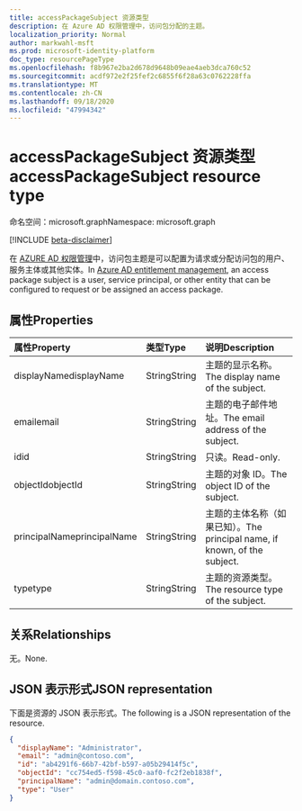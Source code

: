 ```yaml
---
title: accessPackageSubject 资源类型
description: 在 Azure AD 权限管理中，访问包分配的主题。
localization_priority: Normal
author: markwahl-msft
ms.prod: microsoft-identity-platform
doc_type: resourcePageType
ms.openlocfilehash: f8b967e2ba2d678d9648b09eae4aeb3dca760c52
ms.sourcegitcommit: acdf972e2f25fef2c6855f6f28a63c0762228ffa
ms.translationtype: MT
ms.contentlocale: zh-CN
ms.lasthandoff: 09/18/2020
ms.locfileid: "47994342"
---
```

# <a name="accesspackagesubject-resource-type"></a><span data-ttu-id="12ea3-103">accessPackageSubject 资源类型</span><span class="sxs-lookup"><span data-stu-id="12ea3-103">accessPackageSubject resource type</span></span>

<span data-ttu-id="12ea3-104">命名空间：microsoft.graph</span><span class="sxs-lookup"><span data-stu-id="12ea3-104">Namespace: microsoft.graph</span></span>

[!INCLUDE [beta-disclaimer](../../includes/beta-disclaimer.md)]

<span data-ttu-id="12ea3-105">在 [AZURE AD 权限管理](entitlementmanagement-root.md)中，访问包主题是可以配置为请求或分配访问包的用户、服务主体或其他实体。</span><span class="sxs-lookup"><span data-stu-id="12ea3-105">In [Azure AD entitlement management](entitlementmanagement-root.md), an access package subject is a user, service principal, or other entity that can be configured to request or be assigned an access package.</span></span>

## <a name="properties"></a><span data-ttu-id="12ea3-106">属性</span><span class="sxs-lookup"><span data-stu-id="12ea3-106">Properties</span></span>

| <span data-ttu-id="12ea3-107">属性</span><span class="sxs-lookup"><span data-stu-id="12ea3-107">Property</span></span>     | <span data-ttu-id="12ea3-108">类型</span><span class="sxs-lookup"><span data-stu-id="12ea3-108">Type</span></span>        | <span data-ttu-id="12ea3-109">说明</span><span class="sxs-lookup"><span data-stu-id="12ea3-109">Description</span></span> |
|:-------------|:------------|:------------|
|<span data-ttu-id="12ea3-110">displayName</span><span class="sxs-lookup"><span data-stu-id="12ea3-110">displayName</span></span>|<span data-ttu-id="12ea3-111">String</span><span class="sxs-lookup"><span data-stu-id="12ea3-111">String</span></span>|<span data-ttu-id="12ea3-112">主题的显示名称。</span><span class="sxs-lookup"><span data-stu-id="12ea3-112">The display name of the subject.</span></span>|
|<span data-ttu-id="12ea3-113">email</span><span class="sxs-lookup"><span data-stu-id="12ea3-113">email</span></span>|<span data-ttu-id="12ea3-114">String</span><span class="sxs-lookup"><span data-stu-id="12ea3-114">String</span></span>|<span data-ttu-id="12ea3-115">主题的电子邮件地址。</span><span class="sxs-lookup"><span data-stu-id="12ea3-115">The email address of the subject.</span></span>|
|<span data-ttu-id="12ea3-116">id</span><span class="sxs-lookup"><span data-stu-id="12ea3-116">id</span></span>|<span data-ttu-id="12ea3-117">String</span><span class="sxs-lookup"><span data-stu-id="12ea3-117">String</span></span>| <span data-ttu-id="12ea3-118">只读。</span><span class="sxs-lookup"><span data-stu-id="12ea3-118">Read-only.</span></span>|
|<span data-ttu-id="12ea3-119">objectId</span><span class="sxs-lookup"><span data-stu-id="12ea3-119">objectId</span></span>|<span data-ttu-id="12ea3-120">String</span><span class="sxs-lookup"><span data-stu-id="12ea3-120">String</span></span>|<span data-ttu-id="12ea3-121">主题的对象 ID。</span><span class="sxs-lookup"><span data-stu-id="12ea3-121">The object ID of the subject.</span></span>|
|<span data-ttu-id="12ea3-122">principalName</span><span class="sxs-lookup"><span data-stu-id="12ea3-122">principalName</span></span>|<span data-ttu-id="12ea3-123">String</span><span class="sxs-lookup"><span data-stu-id="12ea3-123">String</span></span>|<span data-ttu-id="12ea3-124">主题的主体名称（如果已知）。</span><span class="sxs-lookup"><span data-stu-id="12ea3-124">The principal name, if known, of the subject.</span></span>|
|<span data-ttu-id="12ea3-125">type</span><span class="sxs-lookup"><span data-stu-id="12ea3-125">type</span></span>|<span data-ttu-id="12ea3-126">String</span><span class="sxs-lookup"><span data-stu-id="12ea3-126">String</span></span>|<span data-ttu-id="12ea3-127">主题的资源类型。</span><span class="sxs-lookup"><span data-stu-id="12ea3-127">The resource type of the subject.</span></span>|

## <a name="relationships"></a><span data-ttu-id="12ea3-128">关系</span><span class="sxs-lookup"><span data-stu-id="12ea3-128">Relationships</span></span>

<span data-ttu-id="12ea3-129">无。</span><span class="sxs-lookup"><span data-stu-id="12ea3-129">None.</span></span>

## <a name="json-representation"></a><span data-ttu-id="12ea3-130">JSON 表示形式</span><span class="sxs-lookup"><span data-stu-id="12ea3-130">JSON representation</span></span>

<span data-ttu-id="12ea3-131">下面是资源的 JSON 表示形式。</span><span class="sxs-lookup"><span data-stu-id="12ea3-131">The following is a JSON representation of the resource.</span></span>

<!-- {
  "blockType": "resource",
  "optionalProperties": [

  ],
  "@odata.type": "microsoft.graph.accessPackageSubject",
  "baseType": "",
  "keyProperty": "id"
}-->

```json
{
  "displayName": "Administrator",
  "email": "admin@contoso.com",
  "id": "ab4291f6-66b7-42bf-b597-a05b29414f5c",
  "objectId": "cc754ed5-f598-45c0-aaf0-fc2f2eb1838f",
  "principalName": "admin@domain.contoso.com",
  "type": "User"
}
```

<!-- uuid: 16cd6b66-4b1a-43a1-adaf-3a886856ed98
2019-02-04 14:57:30 UTC -->
<!-- {
  "type": "#page.annotation",
  "description": "accessPackageSubject resource",
  "keywords": "",
  "section": "documentation",
  "tocPath": ""
}-->


